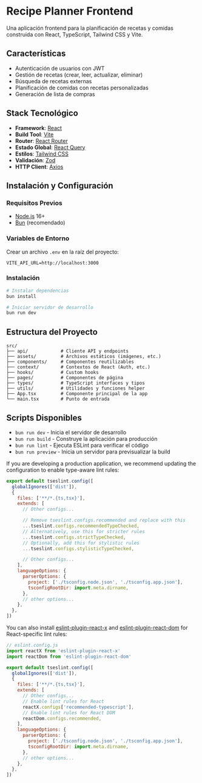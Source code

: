 # Recipe Planner Frontend

Una aplicación frontend para la planificación de recetas y comidas construida con React, TypeScript, Tailwind CSS y Vite.

## Características

- Autenticación de usuarios con JWT
- Gestión de recetas (crear, leer, actualizar, eliminar)
- Búsqueda de recetas externas
- Planificación de comidas con recetas personalizadas
- Generación de lista de compras

## Stack Tecnológico

- **Framework**: [React](https://reactjs.org/)
- **Build Tool**: [Vite](https://vitejs.dev/)
- **Router**: [React Router](https://reactrouter.com/)
- **Estado Global**: [React Query](https://tanstack.com/query)
- **Estilos**: [Tailwind CSS](https://tailwindcss.com/)
- **Validación**: [Zod](https://zod.dev/)
- **HTTP Client**: [Axios](https://axios-http.com/)

## Instalación y Configuración

### Requisitos Previos

- [Node.js](https://nodejs.org/) 16+
- [Bun](https://bun.sh/) (recomendado)

### Variables de Entorno

Crear un archivo `.env` en la raíz del proyecto:

```
VITE_API_URL=http://localhost:3000
```

### Instalación

```bash
# Instalar dependencias
bun install

# Iniciar servidor de desarrollo
bun run dev
```

## Estructura del Proyecto

```
src/
├── api/            # Cliente API y endpoints
├── assets/         # Archivos estáticos (imágenes, etc.)
├── components/     # Componentes reutilizables
├── context/        # Contextos de React (Auth, etc.)
├── hooks/          # Custom hooks
├── pages/          # Componentes de página
├── types/          # TypeScript interfaces y tipos
├── utils/          # Utilidades y funciones helper
├── App.tsx         # Componente principal de la app
└── main.tsx        # Punto de entrada
```

## Scripts Disponibles

- `bun run dev` - Inicia el servidor de desarrollo
- `bun run build` - Construye la aplicación para producción
- `bun run lint` - Ejecuta ESLint para verificar el código
- `bun run preview` - Inicia un servidor para previsualizar la build

If you are developing a production application, we recommend updating the configuration to enable type-aware lint rules:

```js
export default tseslint.config([
  globalIgnores(['dist']),
  {
    files: ['**/*.{ts,tsx}'],
    extends: [
      // Other configs...

      // Remove tseslint.configs.recommended and replace with this
      ...tseslint.configs.recommendedTypeChecked,
      // Alternatively, use this for stricter rules
      ...tseslint.configs.strictTypeChecked,
      // Optionally, add this for stylistic rules
      ...tseslint.configs.stylisticTypeChecked,

      // Other configs...
    ],
    languageOptions: {
      parserOptions: {
        project: ['./tsconfig.node.json', './tsconfig.app.json'],
        tsconfigRootDir: import.meta.dirname,
      },
      // other options...
    },
  },
])
```

You can also install [eslint-plugin-react-x](https://github.com/Rel1cx/eslint-react/tree/main/packages/plugins/eslint-plugin-react-x) and [eslint-plugin-react-dom](https://github.com/Rel1cx/eslint-react/tree/main/packages/plugins/eslint-plugin-react-dom) for React-specific lint rules:

```js
// eslint.config.js
import reactX from 'eslint-plugin-react-x'
import reactDom from 'eslint-plugin-react-dom'

export default tseslint.config([
  globalIgnores(['dist']),
  {
    files: ['**/*.{ts,tsx}'],
    extends: [
      // Other configs...
      // Enable lint rules for React
      reactX.configs['recommended-typescript'],
      // Enable lint rules for React DOM
      reactDom.configs.recommended,
    ],
    languageOptions: {
      parserOptions: {
        project: ['./tsconfig.node.json', './tsconfig.app.json'],
        tsconfigRootDir: import.meta.dirname,
      },
      // other options...
    },
  },
])
```
